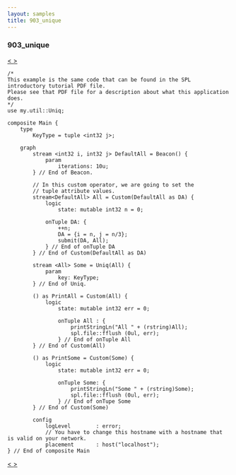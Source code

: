 ```yaml
---
layout: samples
title: 903_unique
---
```


### 903_unique

<div class="sampleNav"><a class="button" href="/streamsx.documentation/samples/spl-for-beginner/902_word_count_word_count_WordCount_spl/"> < </a><a class="button" href="/streamsx.documentation/samples/spl-for-beginner/903_unique_my_util_Uniq_spl/"> > </a>
</div>

~~~~~~
/*
This example is the same code that can be found in the SPL introductory tutorial PDF file.
Please see that PDF file for a description about what this application does.
*/
use my.util::Uniq;

composite Main {
	type
		KeyType = tuple <int32 j>;
	
	graph
		stream <int32 i, int32 j> DefaultAll = Beacon() {
			param
				iterations: 10u;
		} // End of Beacon.

		// In this custom operator, we are going to set the
		// tuple attribute values.
		stream<DefaultAll> All = Custom(DefaultAll as DA) {
			logic
				state: mutable int32 n = 0;
			
			onTuple DA: {
				++n;
				DA = {i = n, j = n/3};
				submit(DA, All);
			} // End of onTuple DA		
		} // End of Custom(DefaultAll as DA)
		
		stream <All> Some = Uniq(All) {
			param
				key: KeyType;
		} // End of Uniq.
		
		() as PrintAll = Custom(All) {
			logic
				state: mutable int32 err = 0;
				
				onTuple All	: {
					printStringLn("All " + (rstring)All);
					spl.file::fflush (0ul, err);
				} // End of onTuple All
		} // End of Custom(All)
		
		() as PrintSome = Custom(Some) {
			logic	
				state: mutable int32 err = 0;
				
				onTuple Some: {
					printStringLn("Some " + (rstring)Some);
					spl.file::fflush (0ul, err);
				} // End of onTupe Some
		} // End of Custom(Some)	
		
		config
			logLevel		: error;	
			// You have to change this hostname with a hostname that is valid on your network.
			placement		: host("localhost");
} // End of composite Main

~~~~~~

<div class="sampleNav"><a class="button" href="/streamsx.documentation/samples/spl-for-beginner/902_word_count_word_count_WordCount_spl/"> < </a><a class="button" href="/streamsx.documentation/samples/spl-for-beginner/903_unique_my_util_Uniq_spl/"> > </a>
</div>

